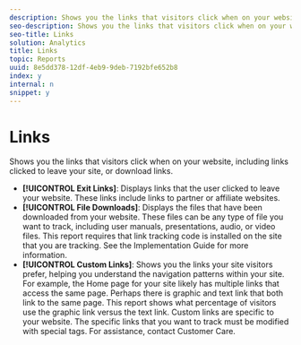 ```yaml
---
description: Shows you the links that visitors click when on your website, including links clicked to leave your site, or download links.
seo-description: Shows you the links that visitors click when on your website, including links clicked to leave your site, or download links.
seo-title: Links
solution: Analytics
title: Links
topic: Reports
uuid: 8e5dd378-12df-4eb9-9deb-7192bfe652b8
index: y
internal: n
snippet: y
---
```


# Links

Shows you the links that visitors click when on your website, including links clicked to leave your site, or download links.

* **[!UICONTROL Exit Links]**: Displays links that the user clicked to leave your website. These links include links to partner or affiliate websites. 
* **[!UICONTROL File Downloads]**: Displays the files that have been downloaded from your website. These files can be any type of file you want to track, including user manuals, presentations, audio, or video files. This report requires that link tracking code is installed on the site that you are tracking. See the Implementation Guide for more information. 
* **[!UICONTROL Custom Links]**: Shows you the links your site visitors prefer, helping you understand the navigation patterns within your site. For example, the Home page for your site likely has multiple links that access the same page. Perhaps there is graphic and text link that both link to the same page. This report shows what percentage of visitors use the graphic link versus the text link. Custom links are specific to your website. The specific links that you want to track must be modified with special tags. For assistance, contact Customer Care.

